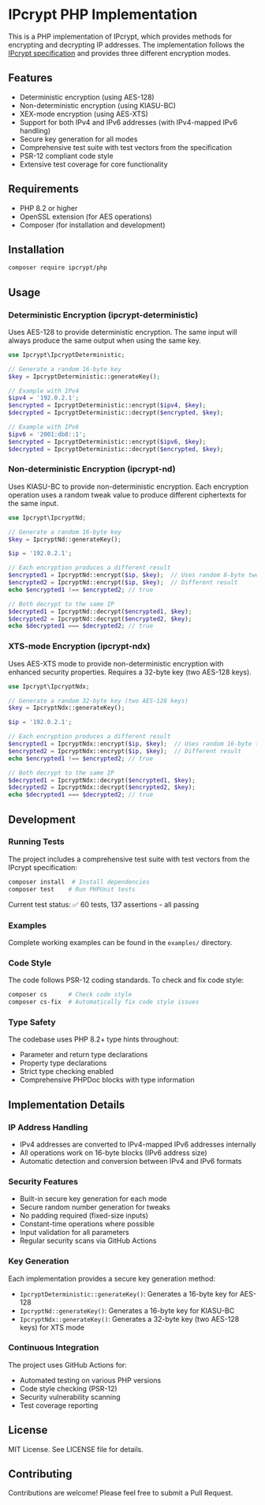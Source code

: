 # IPcrypt PHP Implementation

This is a PHP implementation of IPcrypt, which provides methods for encrypting and decrypting IP addresses. The implementation follows the [IPcrypt specification](https://datatracker.ietf.org/doc/draft-denis-ipcrypt/) and provides three different encryption modes.

## Features

- Deterministic encryption (using AES-128)
- Non-deterministic encryption (using KIASU-BC)
- XEX-mode encryption (using AES-XTS)
- Support for both IPv4 and IPv6 addresses (with IPv4-mapped IPv6 handling)
- Secure key generation for all modes
- Comprehensive test suite with test vectors from the specification
- PSR-12 compliant code style
- Extensive test coverage for core functionality

## Requirements

- PHP 8.2 or higher
- OpenSSL extension (for AES operations)
- Composer (for installation and development)

## Installation

```sh
composer require ipcrypt/php
```

## Usage

### Deterministic Encryption (ipcrypt-deterministic)

Uses AES-128 to provide deterministic encryption. The same input will always produce the same output when using the same key.

```php
use Ipcrypt\IpcryptDeterministic;

// Generate a random 16-byte key
$key = IpcryptDeterministic::generateKey();

// Example with IPv4
$ipv4 = '192.0.2.1';
$encrypted = IpcryptDeterministic::encrypt($ipv4, $key);
$decrypted = IpcryptDeterministic::decrypt($encrypted, $key);

// Example with IPv6
$ipv6 = '2001:db8::1';
$encrypted = IpcryptDeterministic::encrypt($ipv6, $key);
$decrypted = IpcryptDeterministic::decrypt($encrypted, $key);
```

### Non-deterministic Encryption (ipcrypt-nd)

Uses KIASU-BC to provide non-deterministic encryption. Each encryption operation uses a random tweak value to produce different ciphertexts for the same input.

```php
use Ipcrypt\IpcryptNd;

// Generate a random 16-byte key
$key = IpcryptNd::generateKey();

$ip = '192.0.2.1';

// Each encryption produces a different result
$encrypted1 = IpcryptNd::encrypt($ip, $key);  // Uses random 8-byte tweak
$encrypted2 = IpcryptNd::encrypt($ip, $key);  // Different result
echo $encrypted1 !== $encrypted2; // true

// Both decrypt to the same IP
$decrypted1 = IpcryptNd::decrypt($encrypted1, $key);
$decrypted2 = IpcryptNd::decrypt($encrypted2, $key);
echo $decrypted1 === $decrypted2; // true
```

### XTS-mode Encryption (ipcrypt-ndx)

Uses AES-XTS mode to provide non-deterministic encryption with enhanced security properties. Requires a 32-byte key (two AES-128 keys).

```php
use Ipcrypt\IpcryptNdx;

// Generate a random 32-byte key (two AES-128 keys)
$key = IpcryptNdx::generateKey();

$ip = '192.0.2.1';

// Each encryption produces a different result
$encrypted1 = IpcryptNdx::encrypt($ip, $key);  // Uses random 16-byte tweak
$encrypted2 = IpcryptNdx::encrypt($ip, $key);  // Different result
echo $encrypted1 !== $encrypted2; // true

// Both decrypt to the same IP
$decrypted1 = IpcryptNdx::decrypt($encrypted1, $key);
$decrypted2 = IpcryptNdx::decrypt($encrypted2, $key);
echo $decrypted1 === $decrypted2; // true
```

## Development

### Running Tests

The project includes a comprehensive test suite with test vectors from the IPcrypt specification:

```sh
composer install  # Install dependencies
composer test    # Run PHPUnit tests
```

Current test status: ✅ 60 tests, 137 assertions - all passing

### Examples

Complete working examples can be found in the `examples/` directory.

### Code Style

The code follows PSR-12 coding standards. To check and fix code style:

```sh
composer cs      # Check code style
composer cs-fix  # Automatically fix code style issues
```

### Type Safety

The codebase uses PHP 8.2+ type hints throughout:

- Parameter and return type declarations
- Property type declarations
- Strict type checking enabled
- Comprehensive PHPDoc blocks with type information

## Implementation Details

### IP Address Handling

- IPv4 addresses are converted to IPv4-mapped IPv6 addresses internally
- All operations work on 16-byte blocks (IPv6 address size)
- Automatic detection and conversion between IPv4 and IPv6 formats

### Security Features

- Built-in secure key generation for each mode
- Secure random number generation for tweaks
- No padding required (fixed-size inputs)
- Constant-time operations where possible
- Input validation for all parameters
- Regular security scans via GitHub Actions

### Key Generation

Each implementation provides a secure key generation method:

- `IpcryptDeterministic::generateKey()`: Generates a 16-byte key for AES-128
- `IpcryptNd::generateKey()`: Generates a 16-byte key for KIASU-BC
- `IpcryptNdx::generateKey()`: Generates a 32-byte key (two AES-128 keys) for XTS mode

### Continuous Integration

The project uses GitHub Actions for:

- Automated testing on various PHP versions
- Code style checking (PSR-12)
- Security vulnerability scanning
- Test coverage reporting

## License

MIT License. See LICENSE file for details.

## Contributing

Contributions are welcome! Please feel free to submit a Pull Request.
